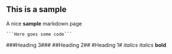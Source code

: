 ## This is a sample

A nice **sample** markdown page

    ```Here goes some code```

###Heading 3###
##Heading 2##
#Heading 1#
*italics*
_italics_
__bold__